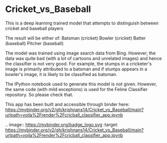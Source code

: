 # Cricket_vs_Baseball
This is a deep learning trained model that attempts to distinguish between cricket and baseball players

The result will be either of:
Batsman (cricket)
Bowler (cricket)
Batter (baseball)
Pitcher (baseball)

The model was trained using image search data from Bing. However, the data was quite bad (with a lot of cartoons and unrelated images) and hence the classifier is not very good. For example, the stumps in a cricketer's image is primarily attributed to a batsman and if stumps appears in a bowler's image, it is likely to be classified as batsman.

The IPython notebook used to generate this model is not given. However, the same code (with mild exceptions) is used for the Feline Classifier repository. So please check that.

This app has been built and accessible through binder here:
https://mybinder.org/v2/gh/krishnans14/Cricket_vs_Baseball/main?urlpath=voila%2Frender%2Fcricball_classifier_app.ipynb


.. image:: https://mybinder.org/badge_logo.svg
 :target: https://mybinder.org/v2/gh/krishnans14/Cricket_vs_Baseball/main?urlpath=voila%2Frender%2Fcricball_classifier_app.ipynb